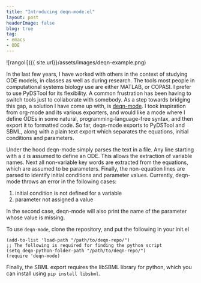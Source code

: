 ```yaml
---
title: "Introducing deqn-mode.el"
layout: post
headerImage: false
blog: true
tag:
- emacs
- ODE
---
```


![rangoli]({{ site.url}}/assets/images/deqn-example.png)

In the last few years, I have worked with others in the context of
studying ODE models, in classes as well as during research. The tools
most people in computational systems biology use are either MATLAB, or
COPASI. I prefer to use PyDSTool for its flexibility. A common
frustration has been having to switch tools just to collaborate with
somebody. As a step towards bridging this gap, a solution I have come
up with, is [deqn-mode](https://github.com/amoghpj/deqn-model.el). I took inspiration from
org-mode and its various exporters, and would like a mode where I
define ODEs in some natural, programming-language-free syntax, and
then export it to formatted code. So far, deqn-mode exports to
PyDSTool and SBML, along with a plain text export which separates the
equations, initial conditions and parameters.

Under the hood deqn-mode simply parses the text in a file. Any line starting with
a `d` is assumed to define an ODE. This allows the extraction of variable names. Next
all non-variable key words are extracted from the equations, which are assumed to be 
parameters. Finally, the non-equation lines are parsed to identify initial conditions
and parameter values. Currently, deqn-mode throws an error in the following cases:

1. initial condition is not defined for a variable
2. parameter not assigned a value

In the second case, deqn-mode will also print the name of the
parameter whose value is missing. 

To use `deqn-mode`, clone the repository, and put the following in
your init.el

```emacs-lisp
(add-to-list 'load-path "/path/to/deqn-repo/")
;; The following is required for finding the python script
(setq deqn-python-folder-path "/path/to/deqn-repo/")
(require 'deqn-mode)
```

Finally, the SBML export requires the libSBML library for python, which you can install
using `pip install libsbml`. 



